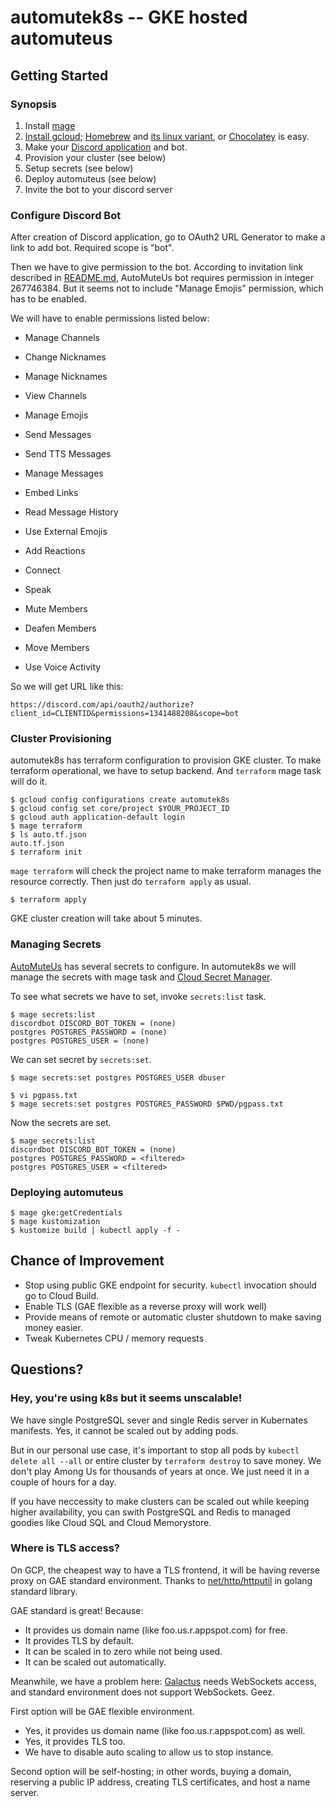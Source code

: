 # automutek8s -- GKE hosted automuteus

## Getting Started

### Synopsis

1. Install [mage](https://github.com/magefile/mage)
2. [Install gcloud](https://cloud.google.com/sdk/docs/install);
   [Homebrew](https://brew.sh/) and [its linux variant](https://docs.brew.sh/Homebrew-on-Linux),
   or [Chocolatey](https://chocolatey.org/) is easy.
3. Make your [Discord application](https://discord.com/developers/applications) and bot.
4. Provision your cluster (see below)
5. Setup secrets (see below)
6. Deploy automuteus (see below)
7. Invite the bot to your discord server

### Configure Discord Bot

After creation of Discord application, go to OAuth2 URL Generator to make a link to add bot.
Required scope is "bot".

Then we have to give permission to the bot.
According to invitation link described in [README.md](https://github.com/denverquane/automuteus),
AutoMuteUs bot requires permission in integer 267746384.
But it seems not to include "Manage Emojis" permission, which has to be enabled.

We will have to enable permissions listed below:

* Manage Channels
* Change Nicknames
* Manage Nicknames
* View Channels
* Manage Emojis

* Send Messages
* Send TTS Messages
* Manage Messages
* Embed Links
* Read Message History
* Use External Emojis
* Add Reactions

* Connect
* Speak
* Mute Members
* Deafen Members
* Move Members
* Use Voice Activity

So we will get URL like this:

```
https://discord.com/api/oauth2/authorize?client_id=CLIENTID&permissions=1341488208&scope=bot
```

### Cluster Provisioning

automutek8s has terraform configuration to provision GKE cluster.
To make terraform operational, we have to setup backend.
And `terraform` mage task will do it.


```
$ gcloud config configurations create automutek8s
$ gcloud config set core/project $YOUR_PROJECT_ID
$ gcloud auth application-default login
$ mage terraform
$ ls auto.tf.json
auto.tf.json
$ terraform init
```

`mage terraform` will check the project name to
make terraform manages the resource correctly.
Then just do `terraform apply` as usual.

```
$ terraform apply
```

GKE cluster creation will take about 5 minutes.

### Managing Secrets

[AutoMuteUs](https://github.com/denverquane/automuteus) has several secrets to
configure.
In automutek8s we will manage the secrets with mage task and [Cloud Secret Manager](https://cloud.google.com/secret-manager).

To see what secrets we have to set, invoke `secrets:list` task.

```
$ mage secrets:list
discordbot DISCORD_BOT_TOKEN = (none)
postgres POSTGRES_PASSWORD = (none)
postgres POSTGRES_USER = (none)
```

We can set secret by `secrets:set`.

```
$ mage secrets:set postgres POSTGRES_USER dbuser
```

```
$ vi pgpass.txt
$ mage secrets:set postgres POSTGRES_PASSWORD $PWD/pgpass.txt
```

Now the secrets are set.

```
$ mage secrets:list
discordbot DISCORD_BOT_TOKEN = (none)
postgres POSTGRES_PASSWORD = <filtered>
postgres POSTGRES_USER = <filtered>
```

### Deploying automuteus

```
$ mage gke:getCredentials
$ mage kustomization
$ kustomize build | kubectl apply -f -
```

## Chance of Improvement

* Stop using public GKE endpoint for security. `kubectl` invocation should go to Cloud Build.
* Enable TLS (GAE flexible as a reverse proxy will work well)
* Provide means of remote or automatic cluster shutdown to make saving money easier.
* Tweak Kubernetes CPU / memory requests

## Questions?

### Hey, you're using k8s but it seems unscalable!

We have single PostgreSQL sever and single Redis server in Kubernates manifests.
Yes, it cannot be scaled out by adding pods.

But in our personal use case, it's important to stop all pods by `kubectl delete all --all` or
entire cluster by `terraform destroy` to save money.
We don't play Among Us for thousands of years at once.
We just need it in a couple of hours for a day.

If you have neccessity to make clusters can be scaled out while keeping higher availability,
you can swith PostgreSQL and Redis to managed goodies like
Cloud SQL and Cloud Memorystore.

### Where is TLS access?

On GCP, the cheapest way to have a TLS frontend,
it will be having reverse proxy on GAE standard environment. 
Thanks to [net/http/httputil](https://golang.org/pkg/net/http/httputil/) in golang standard library.

GAE standard is great! Because: 

* It provides us domain name (like foo.us.r.appspot.com) for free.
* It provides TLS by default.
* It can be scaled in to zero while not being used.
* It can be scaled out automatically.

Meanwhile, we have a problem here: [Galactus](https://github.com/automuteus/galactus) needs WebSockets access,
and standard environment does not support WebSockets. Geez.

First option will be GAE flexible environment.

* Yes, it provides us domain name (like foo.us.r.appspot.com) as well.
* Yes, it provides TLS too.
* We have to disable auto scaling to allow us to stop instance.

Second option will be self-hosting; in other words,
buying a domain, reserving a public IP address, creating TLS certificates,
and host a name server. 

